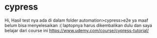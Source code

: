 # cypress

Hi,
Hasil test nya ada di dalam folder automation>cypress>e2e ya
maaf belum bisa menyelesaikan :( 
laptopnya harus dikembalikan dulu
dan saya belajar dari course ini https://www.udemy.com/course/cypress-tutorial/
